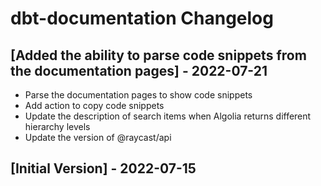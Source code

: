 # dbt-documentation Changelog

## [Added the ability to parse code snippets from the documentation pages] - 2022-07-21

- Parse the documentation pages to show code snippets
- Add action to copy code snippets
- Update the description of search items when Algolia returns different hierarchy levels
- Update the version of @raycast/api

## [Initial Version] - 2022-07-15
